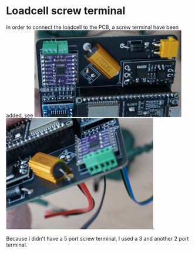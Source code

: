 # Loadcell screw terminal
In order to connect the loadcell to the PCB, a screw terminal have been added, see
<img src="DSC00203.JPG" width="400"> <br>
<img src="DSC00205.JPG" width="400">. 

Because I didn't have a 5 port screw terminal, I used a 3 and another 2 port terminal.





